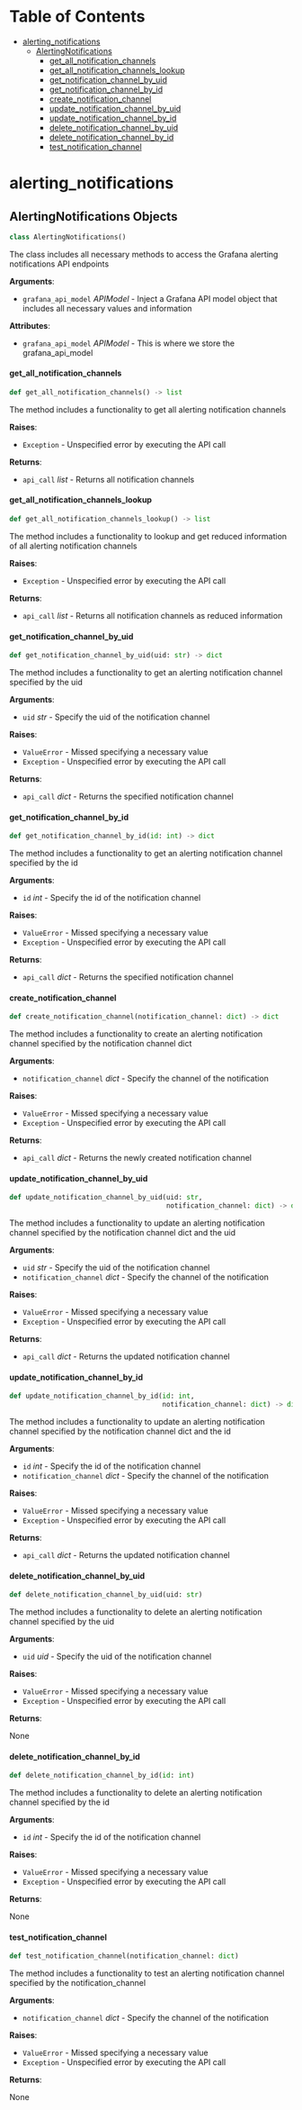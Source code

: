 # Table of Contents

* [alerting\_notifications](#alerting_notifications)
  * [AlertingNotifications](#alerting_notifications.AlertingNotifications)
    * [get\_all\_notification\_channels](#alerting_notifications.AlertingNotifications.get_all_notification_channels)
    * [get\_all\_notification\_channels\_lookup](#alerting_notifications.AlertingNotifications.get_all_notification_channels_lookup)
    * [get\_notification\_channel\_by\_uid](#alerting_notifications.AlertingNotifications.get_notification_channel_by_uid)
    * [get\_notification\_channel\_by\_id](#alerting_notifications.AlertingNotifications.get_notification_channel_by_id)
    * [create\_notification\_channel](#alerting_notifications.AlertingNotifications.create_notification_channel)
    * [update\_notification\_channel\_by\_uid](#alerting_notifications.AlertingNotifications.update_notification_channel_by_uid)
    * [update\_notification\_channel\_by\_id](#alerting_notifications.AlertingNotifications.update_notification_channel_by_id)
    * [delete\_notification\_channel\_by\_uid](#alerting_notifications.AlertingNotifications.delete_notification_channel_by_uid)
    * [delete\_notification\_channel\_by\_id](#alerting_notifications.AlertingNotifications.delete_notification_channel_by_id)
    * [test\_notification\_channel](#alerting_notifications.AlertingNotifications.test_notification_channel)

<a id="alerting_notifications"></a>

# alerting\_notifications

<a id="alerting_notifications.AlertingNotifications"></a>

## AlertingNotifications Objects

```python
class AlertingNotifications()
```

The class includes all necessary methods to access the Grafana alerting notifications API endpoints

**Arguments**:

- `grafana_api_model` _APIModel_ - Inject a Grafana API model object that includes all necessary values and information
  

**Attributes**:

- `grafana_api_model` _APIModel_ - This is where we store the grafana_api_model

<a id="alerting_notifications.AlertingNotifications.get_all_notification_channels"></a>

#### get\_all\_notification\_channels

```python
def get_all_notification_channels() -> list
```

The method includes a functionality to get all alerting notification channels

**Raises**:

- `Exception` - Unspecified error by executing the API call
  

**Returns**:

- `api_call` _list_ - Returns all notification channels

<a id="alerting_notifications.AlertingNotifications.get_all_notification_channels_lookup"></a>

#### get\_all\_notification\_channels\_lookup

```python
def get_all_notification_channels_lookup() -> list
```

The method includes a functionality to lookup and get reduced information of all alerting notification channels

**Raises**:

- `Exception` - Unspecified error by executing the API call
  

**Returns**:

- `api_call` _list_ - Returns all notification channels as reduced information

<a id="alerting_notifications.AlertingNotifications.get_notification_channel_by_uid"></a>

#### get\_notification\_channel\_by\_uid

```python
def get_notification_channel_by_uid(uid: str) -> dict
```

The method includes a functionality to get an alerting notification channel specified by the uid

**Arguments**:

- `uid` _str_ - Specify the uid of the notification channel
  

**Raises**:

- `ValueError` - Missed specifying a necessary value
- `Exception` - Unspecified error by executing the API call
  

**Returns**:

- `api_call` _dict_ - Returns the specified notification channel

<a id="alerting_notifications.AlertingNotifications.get_notification_channel_by_id"></a>

#### get\_notification\_channel\_by\_id

```python
def get_notification_channel_by_id(id: int) -> dict
```

The method includes a functionality to get an alerting notification channel specified by the id

**Arguments**:

- `id` _int_ - Specify the id of the notification channel
  

**Raises**:

- `ValueError` - Missed specifying a necessary value
- `Exception` - Unspecified error by executing the API call
  

**Returns**:

- `api_call` _dict_ - Returns the specified notification channel

<a id="alerting_notifications.AlertingNotifications.create_notification_channel"></a>

#### create\_notification\_channel

```python
def create_notification_channel(notification_channel: dict) -> dict
```

The method includes a functionality to create an alerting notification channel specified by the notification channel dict

**Arguments**:

- `notification_channel` _dict_ - Specify the channel of the notification
  

**Raises**:

- `ValueError` - Missed specifying a necessary value
- `Exception` - Unspecified error by executing the API call
  

**Returns**:

- `api_call` _dict_ - Returns the newly created notification channel

<a id="alerting_notifications.AlertingNotifications.update_notification_channel_by_uid"></a>

#### update\_notification\_channel\_by\_uid

```python
def update_notification_channel_by_uid(uid: str,
                                       notification_channel: dict) -> dict
```

The method includes a functionality to update an alerting notification channel specified by the notification channel dict and the uid

**Arguments**:

- `uid` _str_ - Specify the uid of the notification channel
- `notification_channel` _dict_ - Specify the channel of the notification
  

**Raises**:

- `ValueError` - Missed specifying a necessary value
- `Exception` - Unspecified error by executing the API call
  

**Returns**:

- `api_call` _dict_ - Returns the updated notification channel

<a id="alerting_notifications.AlertingNotifications.update_notification_channel_by_id"></a>

#### update\_notification\_channel\_by\_id

```python
def update_notification_channel_by_id(id: int,
                                      notification_channel: dict) -> dict
```

The method includes a functionality to update an alerting notification channel specified by the notification channel dict and the id

**Arguments**:

- `id` _int_ - Specify the id of the notification channel
- `notification_channel` _dict_ - Specify the channel of the notification
  

**Raises**:

- `ValueError` - Missed specifying a necessary value
- `Exception` - Unspecified error by executing the API call
  

**Returns**:

- `api_call` _dict_ - Returns the updated notification channel

<a id="alerting_notifications.AlertingNotifications.delete_notification_channel_by_uid"></a>

#### delete\_notification\_channel\_by\_uid

```python
def delete_notification_channel_by_uid(uid: str)
```

The method includes a functionality to delete an alerting notification channel specified by the uid

**Arguments**:

- `uid` _uid_ - Specify the uid of the notification channel
  

**Raises**:

- `ValueError` - Missed specifying a necessary value
- `Exception` - Unspecified error by executing the API call
  

**Returns**:

  None

<a id="alerting_notifications.AlertingNotifications.delete_notification_channel_by_id"></a>

#### delete\_notification\_channel\_by\_id

```python
def delete_notification_channel_by_id(id: int)
```

The method includes a functionality to delete an alerting notification channel specified by the id

**Arguments**:

- `id` _int_ - Specify the id of the notification channel
  

**Raises**:

- `ValueError` - Missed specifying a necessary value
- `Exception` - Unspecified error by executing the API call
  

**Returns**:

  None

<a id="alerting_notifications.AlertingNotifications.test_notification_channel"></a>

#### test\_notification\_channel

```python
def test_notification_channel(notification_channel: dict)
```

The method includes a functionality to test an alerting notification channel specified by the notification_channel

**Arguments**:

- `notification_channel` _dict_ - Specify the channel of the notification
  

**Raises**:

- `ValueError` - Missed specifying a necessary value
- `Exception` - Unspecified error by executing the API call
  

**Returns**:

  None

